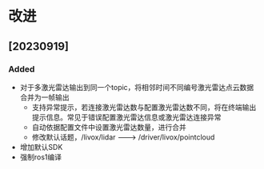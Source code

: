 # 改进

## [20230919]
### Added
- 对于多激光雷达输出到同一个topic，将相邻时间不同编号激光雷达点云数据合并为一帧输出
  - 支持异常提示，若连接激光雷达数与配置激光雷达数不同，将在终端输出提示信息。常见于错误配置激光雷达信息或激光雷达连接异常
  - 自动依据配置文件中设置激光雷达数量，进行合并
  - 修改默认话题，/livox/lidar ---> /driver/livox/pointcloud
- 增加默认SDK
- 强制ros1编译